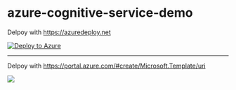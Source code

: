 # azure-cognitive-service-demo

Delpoy with https://azuredeploy.net

[![Deploy to Azure](https://azuredeploy.net/deploybutton.png)](https://azuredeploy.net/)

<hr>

Delpoy with https://portal.azure.com/#create/Microsoft.Template/uri

<a href="https://portal.azure.com/#create/Microsoft.Template/uri/https%3A%2F%2Fraw.githubusercontent.com%2Fmaye-msft%2Fazure-cognitive-service-demo%2Fmaster%2Fazuredeploy.json" target="_blank">
  <img src="http://azuredeploy.net/deploybutton.png"/>
</a>


